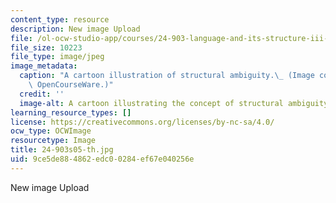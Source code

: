 ```yaml
---
content_type: resource
description: New image Upload
file: /ol-ocw-studio-app/courses/24-903-language-and-its-structure-iii-semantics-and-pragmatics-spring-2005/9ce5de884862edc00284ef67e040256e_24-903s05-th.jpg
file_size: 10223
file_type: image/jpeg
image_metadata:
  caption: "A cartoon illustration of structural ambiguity.\_ (Image courtesy of MIT\
    \ OpenCourseWare.)"
  credit: ''
  image-alt: A cartoon illustrating the concept of structural ambiguity.
learning_resource_types: []
license: https://creativecommons.org/licenses/by-nc-sa/4.0/
ocw_type: OCWImage
resourcetype: Image
title: 24-903s05-th.jpg
uid: 9ce5de88-4862-edc0-0284-ef67e040256e
---
```

New image Upload